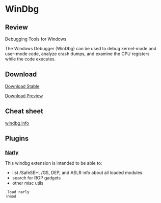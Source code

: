 # WinDbg

## Review

Debugging Tools for Windows

The Windows Debugger (WinDbg) can be used to debug kernel-mode and user-mode code, analyze crash dumps, and examine the CPU registers while the code executes.

## Download

[Download Stable](https://apps.microsoft.com/store/detail/windbg-preview/9PGJGD53TN86)

[Download Preview](https://developer.microsoft.com/en-us/windows/downloads/windows-sdk/)

## Cheat sheet

[windbg.info](http://windbg.info/doc/1-common-cmds.html)

## Plugins

### [Narly](https://code.google.com/archive/p/narly/)

This windbg extension is intended to be able to:

- list /SafeSEH, /GS, DEP, and ASLR info about all loaded modules
- search for ROP gadgets
- other misc utils

```
.load narly
!nmod
```
